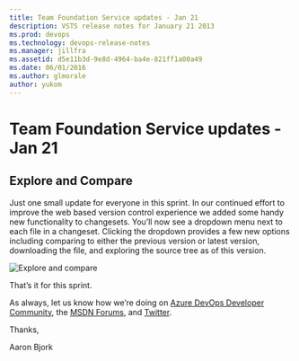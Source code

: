 ```yaml
---
title: Team Foundation Service updates - Jan 21
description: VSTS release notes for January 21 2013
ms.prod: devops
ms.technology: devops-release-notes
ms.manager: jillfra
ms.assetid: d5e11b3d-9e8d-4964-ba4e-821ff1a00a49
ms.date: 06/01/2016
ms.author: glmorale
author: yukom
---
```


# Team Foundation Service updates - Jan 21

## Explore and Compare

Just one small update for everyone in this sprint. In our continued effort to improve the web based version control experience we added some handy new functionality to changesets. You’ll now see a dropdown menu next to each file in a changeset. Clicking the dropdown provides a few new options including comparing to either the previous version or latest version, downloading the file, and exploring the source tree as of this version.

![Explore and compare](_img/1_21_01.png)

That’s it for this sprint.

As always, let us know how we’re doing on [Azure DevOps Developer Community](https://developercommunity.visualstudio.com/spaces/21/index.html), the [MSDN Forums](https://social.msdn.microsoft.com/Forums/TFService/threads), and [Twitter](https://twitter.com/search?q=%23tfservice).

Thanks,

Aaron Bjork
